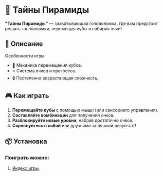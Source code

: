 # 🏺 Тайны Пирамиды  

**"Тайны Пирамиды"** — захватывающая головоломка, где вам предстоит решать головоломки, перемещая кубы и набирая очки!  

## 📖 Описание  

Особенности игры:  
- 🧩 Механика перемещения кубов.  
- ⭐ Система очков и прогресса.  
- 🔒 Постепенно возрастающая сложность.  

## 🎮 Как играть  

1. **Перемещайте кубы** с помощью мыши (или сенсорного управления).  
2. **Составляйте комбинации** для получения очков.  
3. **Разблокируйте новые уровни**, набрав достаточно очков.  
4. **Соревнуйтесь с собой** или друзьями за лучший результат!  

## 📦 Установка  

### Поиграть можно:
1. [Яндекс игры](https://yandex.ru/games/app/392609?lang=ru).  
